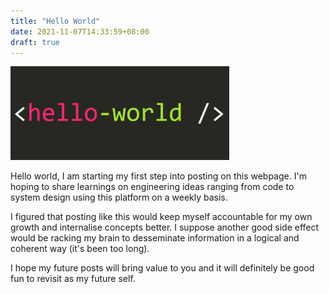 ```yaml
---
title: "Hello World"
date: 2021-11-07T14:33:59+08:00
draft: true
---
```

![hello world](/images/hello_world_cover.png)


Hello world, I am starting my first step into posting on this webpage.
I'm hoping to share learnings on engineering ideas ranging from code to system design using this platform on a weekly basis.

I figured that posting like this would keep myself accountable for my own growth and internalise concepts better. I suppose another good side effect would be racking my brain to desseminate information in a logical and coherent way (it's been too long).

I hope my future posts will bring value to you and it will definitely be good fun to revisit as my future self.
